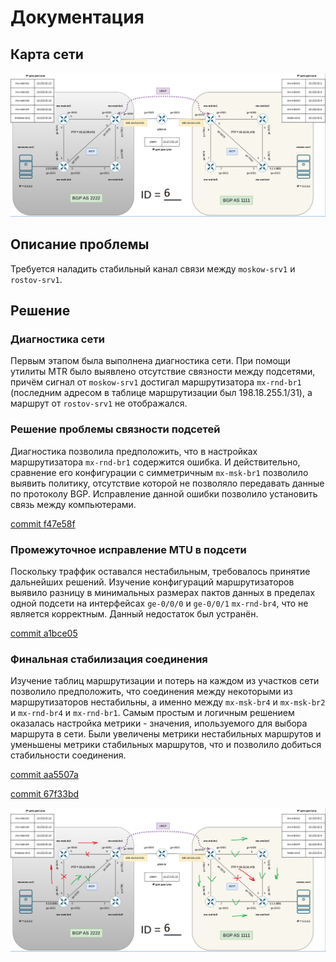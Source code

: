 # Документация

## Карта сети

![Карта сети](/res/map.png)

## Описание проблемы

Требуется наладить стабильный канал связи между ```moskow-srv1``` и ```rostov-srv1```.

## Решение

### Диагностика сети

Первым этапом была выполнена диагностика сети. При помощи утилиты MTR было выявлено отсутствие связности между подсетями, причём сигнал от ```moskow-srv1``` достигал маршрутизатора ```mx-rnd-br1``` (последним адресом в таблице маршрутизации был 198.18.255.1/31), а маршрут от ```rostov-srv1``` не отображался.

### Решение проблемы связности подсетей

Диагностика позволила предположить, что в настройках маршрутизатора ```mx-rnd-br1``` содержится ошибка. И действительно, сравнение его конфигурации с симметричным ```mx-msk-br1``` позволило выявить политику, отсутствие которой не позволяло передавать данные по протоколу BGP. Исправление данной ошибки позволило установить связь между компьютерами.

[commit f47e58f](https://github.com/mxsleo/POEMA-Repo/commit/f47e58fc48251653fbbf75ea72ebeba9213a6fb1)

### Промежуточное исправление MTU в подсети

Поскольку траффик оставался нестабильным, требовалось принятие дальнейших решений. Изучение конфигураций маршрутизаторов выявило разницу в минимальных размерах пактов данных в пределах одной подсети на интерфейсах ```ge-0/0/0``` и ```ge-0/0/1``` ```mx-rnd-br4```, что не является корректным. Данный недостаток был устранён.

[commit a1bce05](https://github.com/mxsleo/POEMA-Repo/commit/a1bce0562c14219e3bb6cf177b98da818653fcc8)

### Финальная стабилизация соединения

Изучение таблиц маршрутизации и потерь на каждом из участков сети позволило предположить, что соединения между некоторыми из маршрутизаторов нестабильны, а именно между ```mx-msk-br4``` и ```mx-msk-br2``` и ```mx-rnd-br4``` и ```mx-rnd-br1```. Самым простым и логичным решением оказалась настройка метрики - значения, ипользуемого для выбора маршрута в сети. Были увеличены метрики нестабильных маршрутов и уменьшены метрики стабильных маршрутов, что и позволило добиться стабильности соединения.

[commit aa5507a](https://github.com/mxsleo/POEMA-Repo/commit/aa5507a51b07e20eaa5a1cb912b56b4c01e1909e)

[commit 67f33bd](https://github.com/mxsleo/POEMA-Repo/commit/67f33bd106cede7cd793c3019d608b82f33081f6)

![Карта стабильности](/res/broken.png)
